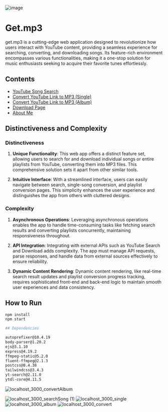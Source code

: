 ![image](https://github.com/andreikennethmoreno/GetMP3--Music/assets/124364969/b611ae8e-61e1-435d-ad04-746980026e0d)


# Get.mp3


get.mp3 is a cutting-edge web application designed to revolutionize how users interact with YouTube content, providing a seamless experience for searching, converting, and downloading songs. Its feature-rich environment encompasses various functionalities, making it a one-stop solution for music enthusiasts seeking to acquire their favorite tunes effortlessly.


## Contents

- [YouTube Song Search](#youtube-song-search)
- [Convert YouTube Link to MP3 (Single)](#convert-youtube-link-to-mp3-single)
- [Convert YouTube Link to MP3 (Album)](#convert-youtube-link-to-mp3-album)
- [Download Page](#download-page)
- [About Me](#about-me)

## Distinctiveness and Complexity

### Distinctiveness

1. **Unique Functionality**: 
   This web app offers a distinct feature set, allowing users to search for and download individual songs or entire playlists from YouTube, converting them into MP3 files. This comprehensive solution sets it apart from other similar tools.

2. **Intuitive Interface**: 
   With a streamlined interface, users can easily navigate between search, single-song conversion, and playlist conversion pages. This simplicity enhances the user experience and distinguishes the app from others with cluttered designs.

### Complexity

1. **Asynchronous Operations**: 
   Leveraging asynchronous operations enables the app to handle time-consuming tasks like fetching search results and converting playlists concurrently, maintaining responsiveness throughout.

2. **API Integration**: 
   Integrating with external APIs such as YouTube Search and Download adds complexity. The app must manage API requests, parse responses, and handle data from external sources effectively to ensure reliability.

3. **Dynamic Content Rendering**: 
   Dynamic content rendering, like real-time search result updates and playlist conversion progress tracking, requires sophisticated front-end and back-end logic to maintain smooth user experiences and data consistency.

## How to Run

```bash
npm install
npm start

## Dependencies

autoprefixer@10.4.19
body-parser@1.20.2
ejs@3.1.10
express@4.19.2
ffmpeg-static@5.2.0
fluent-ffmpeg@2.1.3
postcss@8.4.38
tailwindcss@3.4.3
yt-search@2.11.0
ytdl-core@4.11.5
```



![localhost_3000_convertAlbum](https://github.com/andreikennethmoreno/GetMP3--Music/assets/124364969/24f1d4df-ef3f-4994-ba98-98d44e1b837c)

![localhost_3000_searchSong (1)](https://github.com/andreikennethmoreno/GetMP3--Music/assets/124364969/71d109ce-ff7c-4bc8-bbea-24aab33bf114)
![localhost_3000_single](https://github.com/andreikennethmoreno/GetMP3--Music/assets/124364969/9ffd73c1-feb3-48e5-8764-369ed3e7a657)
![localhost_3000_album](https://github.com/andreikennethmoreno/GetMP3--Music/assets/124364969/ec03bfbb-2a05-4888-a136-b1cb67751224)
![localhost_3000_convert](https://github.com/andreikennethmoreno/GetMP3--Music/assets/124364969/f73b156d-5bd6-4d90-b804-7834faa884b1)


